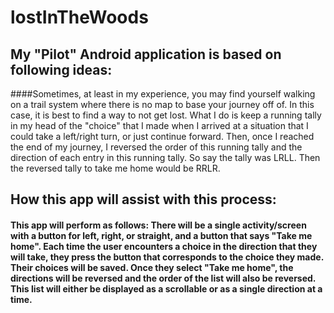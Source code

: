# lostInTheWoods
## My "Pilot" Android application is based on following ideas: 
####Sometimes, at least in my experience, you may find yourself walking on a trail system where there is no map to base your journey off of. In this case, it is best to find a way to not get lost. What I do is keep a running tally in my head of the "choice" that I made when I arrived at a situation that I could take a left/right turn, or just continue forward. Then, once I reached the end of my journey, I reversed the order of this running tally and the direction of each entry in this running tally. So say the tally was LRLL. Then the reversed tally to take me home would be RRLR. 
## How this app will assist with this process: 
#### This app will perform as follows: There will be a single activity/screen with a button for left, right, or straight, and a button that says "Take me home". Each time the user encounters a choice in the direction that they will take, they press the button that corresponds to the choice they made. Their choices will be saved. Once they select "Take me home", the directions will be reversed and the order of the list will also be reversed. This list will either be displayed as a scrollable or as a single direction at a time. 

